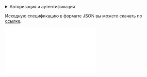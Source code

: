 <details>
  <summary markdown="span">Авторизация и аутентификация</summary>
  
Для работы понадобится информация:

- `{login}` — ваш логин от личного кабинета партнера;
- `{password}` — ваш пароль от личного кабинета партнера.

<warn>

Выполнение запросов возможно только для проектов с `is_partner=true`. Чтобы узнать список таких проектов, используйте метод `/api/v1/partners/{pid}/clients/`, где `{pid}` — [идентификатор проекта](/ru/base/account/instructions/project-settings/manage#poluchenie_identifikatora_proekta).

</warn>

1. Авторизуйтесь под своими учетными данными:

   ```bash
   curl -v 'https://mcs.mail.ru/api/v1/auth/signin' \
     -H 'accept: application/json, text/plain, */*' \
     -H 'accept-language: ru-RU,ru;q=0.9,en-US;q=0.8,en;q=0.7' \
     -H 'cache-control: no-cache' \
     -H 'content-type: application/json;charset=UTF-8' \
     -H 'x-mcs-request-id: c83ebaaff3d44a78affa041ef6f2c41a' \
     --data-raw $'{"email":"{login}","password":"{password}"}' \
     --compressed
   ```

1. Скопируйте значение параметра `set-cookie: sid` в ответе.

   Пример значения параметра:

      ```bash
      set-cookie: sid=tzWAzgSJ8sE4cfNfXXXXXX; expires=Thu, 01 Jun 2020 00:00:00 GMT; domain=.mcs.mail.ru; path=/; Secure; HttpOnly; SameSite=None
      ```

1. Получите CSRF-токен:

   ```bash
   curl 'https://mcs.mail.ru/api/v1/tokens/csrf' \
   -H 'accept: application/json, text/plain, */*' \
   -H 'accept-language: ru-RU,ru;q=0.9,en-US;q=0.8,en;q=0.7' \
   -H 'cache-control: no-cache' \
   -H 'content-type: application/json;charset=UTF-8' \
   -H 'cookie: <set-cookie из предыдущего запроса>' \
   -H 'x-csrf-token: ' \
   -H 'x-email: {login}' \
   -H 'x-mcs-request-id: f3b824f32eae404497c2b14dc027cd75' \
   --data-raw $'{"email":"{login}"}' \
   --compressed
   ```

1. Скопируйте значение параметра `token` в ответе.

Используйте полученные параметры `set-cookie: sid` и `token` в заголовке при отправке запросов. Пример запроса:

```bash
curl -X GET 'https://mcs.mail.ru/api/v1/partners/mcs1111111111111/invites' \
  -H 'cookie: sid=tzWAzgSJ8sE4cfNfXXXXXX; expires=Thu, 01 Jun 2020 00:00:00 GMT; domain=.mcs.mail.ru; path=/; Secure; HttpOnly; SameSite=None' \
  -H 'x-csrf-token: XXXXXXciOiJIUzI1NiJ9.eyJzaWQiOiJ0eldBemdTSjhzRTRjZk5mTEh4elJWIn0.iRZ_dMTXx55Q41zwRmK3SxA_XXXX'
```

</details>

<info>

Исходную спецификацию в формате JSON вы можете скачать по [ссылке](./assets/partnersapi-swagger.json "download").

</info>

![{swagger}](./assets/partnersapi-swagger.json)

